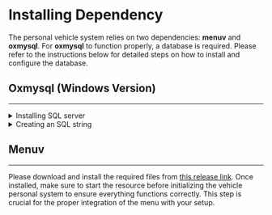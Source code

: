 # Installing Dependency

The personal vehicle system relies on two dependencies: **menuv** and **oxmysql**. For **oxmysql** to function properly, a database is required. Please refer to the instructions below for detailed steps on how to install and configure the database.

## Oxmysql (Windows Version)

***

<details>

<summary>Installing SQL server</summary>

## _Installing XAMPP:_

#### Step 1: Download and Install XAMPP

1. **Visit the Official XAMPP Website**: Go to [Apache Friends](https://www.apachefriends.org/download.html) and download the XAMPP installer for Windows.&#x20;
2. **Run the Installer**: Launch the downloaded installer. You might need to approve the UAC prompt and disable any antivirus temporarily if it blocks the installation.
3. **Select Components**: During installation, ensure that **Apache**, **MySQL**, and **PHP** are selected. You can deselect other components unless you know you'll need them.
4. **Choose Installation Directory**: You can install XAMPP in the default directory (`C:\xampp`) or choose another location. Click Next and proceed with the installation.
5. **Complete Installation**: Follow the remaining prompts and finish the installation.

**Step 2: Start Apache and MySQL**

1. **Launch XAMPP Control Panel in Administrator**: After installation, open the XAMPP Control Panel. You can find it in the Start Menu or where you installed XAMPP.
2. **Installing services:** When XAMPP opens up click the ❌ button on the left side of Apache and MySQL and install the services.

<img src="https://i.imgur.com/3WElWOb.png" alt="" data-size="original">

3. **Start Apache and MySQL**: Click the 'Start' buttons next to Apache and MySQL. This will run your local server and database server.

**Step 3: Creating The Database**

1. **Open phpMyAdmin: Open phpMyAdmin using the `Admin` Button on Apache.**

<img src="../../.gitbook/assets/image (1) (1).png" alt="" data-size="original">

2. **Creating a database:** Upon opening phpMyAdmin click new on the top left then type for database name `fivem` (all lowercase) then click create.

<img src="../../.gitbook/assets/image (2) (1).png" alt="" data-size="original">

Congratulations, you now know how to create a fivem database. Move on to the next page to continue the installation.

</details>

<details>

<summary>Creating an SQL string</summary>

Creating your connection string:

1. **Visit the MySQL String Generator Website:** [Here](https://brouznouf.github.io/fivem-mysql-async/)
2. Click `Next` twice until you are on `3: Configure the FXServer`.

<img src="../../.gitbook/assets/image (5) (1).png" alt="" data-size="original">

3. **After you are on the 3rd page, scroll down until you see this:**

<img src="../../.gitbook/assets/image (6) (1).png" alt="" data-size="original">

4. **The following information will be required for your connection string to work:** (Some other things you can add will be: **acquireTimeout** and **connectTimeout** - These will make the string take longer before connecting / pushing an error.)

* User
* database
* host
* password

<img src="https://i.imgur.com/I2hE9QE.png" alt="Password only required if you created with a password" data-size="original">

5. **After filling out the info regarding your database and you should see a section called `FXServer Configuration`**
6. **Copy the line shown below from the website and paste it into your server.cfg and restart your server**

<img src="../../.gitbook/assets/image (8) (1).png" alt="" data-size="original">



## Ensuring oxmysql or mysql-async

Whether you use [oxmysql ](https://github.com/overextended/oxmysql)or [mysql-async](https://github.com/brouznouf/fivem-mysql-async) the way you ensure the it matters.

1. Put the following lines of code into your server.cfg below all the default resources required by FiveM.
2. **When downloading the files from github always select the releases version on the right side.**

<img src="../../.gitbook/assets/image (6).png" alt="" data-size="original">

```lua
set mysql_connection_string "host=localhost;user=root;database=fivem"
ensure oxmysql -- Only if using oxmysql
```





Congratulations, you connected your database to your FiveM Server!

</details>

## Menuv

***

Please download and install the required files from [this release link](https://github.com/ThymonA/menuv/releases). Once installed, make sure to start the resource before initializing the vehicle personal system to ensure everything functions correctly. This step is crucial for the proper integration of the menu with your setup.
